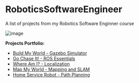 # RoboticsSoftwareEngineer

A list of projects from my Robotics Software Enginner course

![image](https://user-images.githubusercontent.com/29335742/222953926-667c9b30-661c-449e-a30b-635aaddc2f2d.png)

**Projects Portfolio:**

* [Build My World - Gazebo Simulator](https://github.com/AlessandroGulli/Robotics-Software-Engineer/tree/main/Project1/enviroment)
* [Go Chase It! - ROS Essentials](https://github.com/AlessandroGulli/Robotics-Software-Engineer/tree/main/Project2/catkin_ws/src)
* [Where Am I? - Localization](https://github.com/AlessandroGulli/Robotics-Software-Engineer/tree/main/Project3/catkin_ws/src)
* [Map My World - Mapping and SLAM](https://github.com/AlessandroGulli/Robotics-Software-Engineer/tree/main/Project4/catkin_ws/src)
* [Home Service Robot - Path Planning](https://github.com/AlessandroGulli/Robotics-Software-Engineer/tree/main/Project5/catkin_ws/src)

